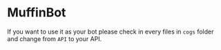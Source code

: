 # MuffinBot

If you want to use it as your bot please check in every files in `cogs` folder and change from `API` to your API.
